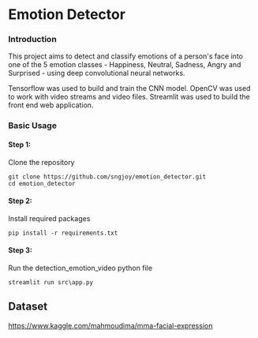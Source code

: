 # Emotion Detector
### Introduction
This project aims to detect and classify emotions of a person's face into one of the 5 emotion classes - Happiness, Neutral, Sadness, Angry and Surprised - using deep convolutional neural networks.

Tensorflow was used to build and train the CNN model. OpenCV was used to work with video streams and video files. Streamlit was used to build the front end web application.

### Basic Usage
#### Step 1:
Clone the repository 
```
git clone https://github.com/sngjoy/emotion_detector.git
cd emotion_detector
```
#### Step 2:
Install required packages

```
pip install -r requirements.txt
```

#### Step 3: 
Run the detection_emotion_video python file
```
streamlit run src\app.py
```

## Dataset
https://www.kaggle.com/mahmoudima/mma-facial-expression